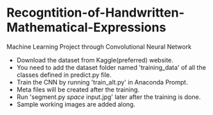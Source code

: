 # Recogntition-of-Handwritten-Mathematical-Expressions
Machine Learning Project through Convolutional Neural Network

* Download the dataset from Kaggle(preferred) website.
* You need to add the dataset folder named 'training_data' of all the classes defined in predict.py file.
* Train the CNN by running 'train_alt.py' in Anaconda Prompt.
* Meta files will be created after the training.
* Run 'segment.py *space* input.jpg' later after the training is done.
* Sample working images are added along.
